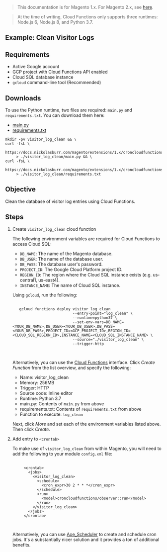 <blockquote class="important">This documentation is for Magento 1.x. For Magento 2.x, see <a href="https://docs.nickolasburr.com/magento/extensions/2.x/croncloudfunctions/latest/">here</a>.</blockquote>
<blockquote class="notice">At the time of writing, Cloud Functions only supports three runtimes: Node.js 6, Node.js 8, and Python 3.7.</blockquote>

## Example: Clean Visitor Logs

## Requirements

+ Active Google account
+ GCP project with Cloud Functions API enabled
+ Cloud SQL database instance
+ `gcloud` command-line tool (Recommended)

## Downloads

To use the Python runtime, two files are required: `main.py` and `requirements.txt`. You can download them here:

+ [main.py](https://docs.nickolasburr.com/magento/extensions/1.x/croncloudfunctions/latest/python/src/visitor_log_clean/main.py)
+ [requirements.txt](https://docs.nickolasburr.com/magento/extensions/1.x/croncloudfunctions/latest/python/src/visitor_log_clean/requirements.txt)

```
mkdir -pv visitor_log_clean && \
curl -fsL \
     https://docs.nickolasburr.com/magento/extensions/1.x/croncloudfunctions/latest/python/src/visitor_log_clean/main.py
     > ./visitor_log_clean/main.py && \
curl -fsL \
     https://docs.nickolasburr.com/magento/extensions/1.x/croncloudfunctions/latest/python/src/visitor_log_clean/requirements.txt
     > ./visitor_log_clean/requirements.txt
```

## Objective

Clean the database of visitor log entries using Cloud Functions.

## Steps

1. Create `visitor_log_clean` cloud function

    The following environment variables are required for Cloud Functions to access Cloud SQL:

    + `DB_NAME`: The name of the Magento database.
    + `DB_USER`: The name of the database user.
    + `DB_PASS`: The database user's password.
    + `PROJECT_ID`: The Google Cloud Platform project ID.
    + `REGION_ID`: The region where the Cloud SQL instance exists (e.g. us-central1, us-east4).
    + `INSTANCE_NAME`: The name of Cloud SQL instance.

    Using `gcloud`, run the following:

    <pre>
      <code>
      gcloud functions deploy visitor_log_clean
                              --entry-point="log_clean" \
                              --runtime=python37 \
                              --set-env-vars=DB_NAME=&lt;YOUR_DB_NAME&gt;,DB_USER=&lt;YOUR_DB_USER&gt;,DB_PASS=&lt;YOUR_DB_PASS&gt;,PROJECT_ID=&lt;GCP_PROJECT_ID&gt;,REGION_ID=&lt;CLOUD_SQL_REGION_ID&gt;,INSTANCE_NAME=&lt;CLOUD_SQL_INSTANCE_NAME&gt; \
                              --source="./visitor_log_clean" \
                              --trigger-http
      </code>
    </pre>

    Alternatively, you can use the [Cloud Functions](https://console.cloud.google.com/functions/list) interface. Click *Create Function*
    from the list overview, and specify the following:

    + Name: visitor\_log\_clean
    + Memory: 256MB
    + Trigger: HTTP
    + Source code: Inline editor
    + Runtime: Python 3.7
    + main.py: Contents of `main.py` from above
    + requirements.txt: Contents of `requirements.txt` from above
    + Function to execute: `log_clean`

    Next, click *More* and set each of the environment variables listed above. Then click *Create*.

2. Add entry to `<crontab>`

    To make use of `visitor_log_clean` from within Magento, you will need to add
    the following to your module `config.xml` file:

    <pre>
      <code>
        &lt;crontab&gt;
          &lt;jobs&gt;
            &lt;visitor_log_clean&gt;
              &lt;schedule&gt;
                &lt;cron_expr&gt;30 2 &#42; &#42; &#42;&lt;/cron_expr&gt;
              &lt;/schedule&gt;
              &lt;run&gt;
                &lt;model&gt;croncloudfunctions/observer::run&lt;/model&gt;
              &lt;/run&gt;
            &lt;/visitor_log_clean&gt;
          &lt;/jobs&gt;
        &lt;/crontab&gt;
      </code>
    </pre>

    Alternatively, you can use [Aoe_Scheduler](https://github.com/AOEpeople/Aoe_Scheduler) to create and schedule
    cron jobs. It's a substantially nicer solution and it provides a ton of additional benefits.
